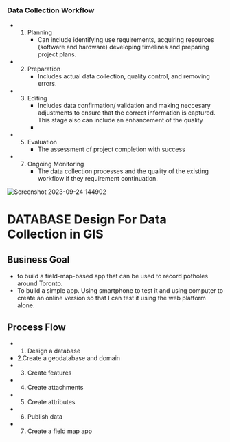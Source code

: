 ### Data Collection Workflow
- 1. Planning
     - Can include identifying use requirements, acquiring resources (software and hardware) developing timelines and preparing project plans.
       
- 2. Preparation
     - Includes actual data collection, quality control, and removing errors.
       
- 3. Editing
     - Includes data confirmation/ validation and making neccesary adjustments to ensure that the correct information is captured. This stage also can include an enhancement of the quality
     - 
- 5. Evaluation
     - The assessment of project completion with success
  
- 7. Ongoing Monitoring
     - The data collection processes and the quality of the existing workflow if they requirement continuation.


![Screenshot 2023-09-24 144902](https://github.com/lois4801/Geospatial.Data-Projects_and_Journey/assets/96842662/51503043-9bdf-427c-a943-58f9772a5521)



# DATABASE Design For Data Collection in GIS












## Business Goal
- to build a field-map-based app that can be used to record potholes around Toronto.
- To build a simple app. Using smartphone to test it and using computer to create an online version so that I can test it using the web platform alone.


## Process Flow
- 1. Design a database
- 2.Create a geodatabase and domain
- 3. Create features
- 4. Create attachments
- 5. Create attributes
- 6. Publish data
- 7. Create a field map app


